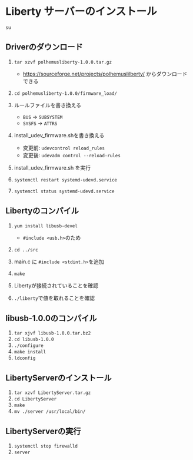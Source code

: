 # Liberty サーバーのインストール

`su`

## Driverのダウンロード
1. `tar xzvf polhemusliberty-1.0.0.tar.gz`
    - https://sourceforge.net/projects/polhemuslilberty/ からダウンロードできる
    
1. `cd polhemusliberty-1.0.0/firmware_load/`
1. ルールファイルを書き換える
    - `BUS` → `SUBSYSTEM`
    - `SYSFS` → `ATTRS`
1. install_udev_firmware.shを書き換える
    - 変更前: `udevcontrol reload_rules`
    - 変更後: `udevadm control --reload-rules`
1. install_udev_firmware.sh を実行
1. `systemctl restart systemd-udevd.service`
1. `systemctl status systemd-udevd.service`

## Libertyのコンパイル
1. `yum install libusb-devel`
    - `#include <usb.h>`のため
    
1. `cd ../src`
1. main.c に `#include <stdint.h>`を追加
1. `make`
1. Libertyが接続されていることを確認
1. `./liberty`で値を取れることを確認

## libusb-1.0.0のコンパイル
1. `tar xjvf libusb-1.0.0.tar.bz2`
1. `cd libusb-1.0.0`
1. `./configure`
1. `make install`
1. `ldconfig`

## LibertyServerのインストール
1. `tar xzvf LibertyServer.tar.gz`
1. `cd LibertyServer`
1. `make`
1. `mv ./server /usr/local/bin/`

## LibertyServerの実行
1. `systemctl stop firewalld`
1. `server`
